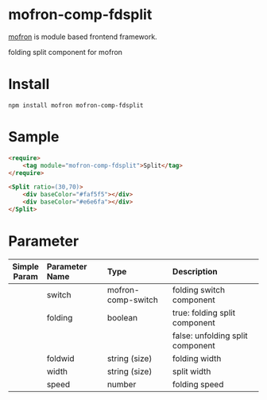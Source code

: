 # mofron-comp-fdsplit
[mofron](https://mofron.github.io/mofron/) is module based frontend framework.

folding split component for mofron


# Install
```
npm install mofron mofron-comp-fdsplit
```

# Sample
```html
<require>
    <tag module="mofron-comp-fdsplit">Split</tag>
</require>

<Split ratio=(30,70)>
    <div baseColor="#faf5f5"></div>
    <div baseColor="#e6e6fa"></div>
</Split>
```
# Parameter

|Simple<br>Param | Parameter Name | Type | Description |
|:--------------:|:---------------|:-----|:------------|
| | switch | mofron-comp-switch | folding switch component |
| | folding | boolean | true: folding split component |
| | | | false: unfolding split component |
| | foldwid | string (size) | folding width |
| | width | string (size) | split width |
| | speed | number | folding speed |

